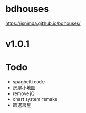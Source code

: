 # bdhouses
https://jsnimda.github.io/bdhouses/

# v1.0.1
# Todo
- spaghetti code--
- 房屋小地圖
- remove jQ
- chart system remake
- 篩選房屋
